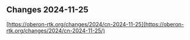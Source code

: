## Changes 2024-11-25

[https://oberon-rtk.org/changes/2024/cn-2024-11-25](https://oberon-rtk.org/changes/2024/cn-2024-11-25/)

